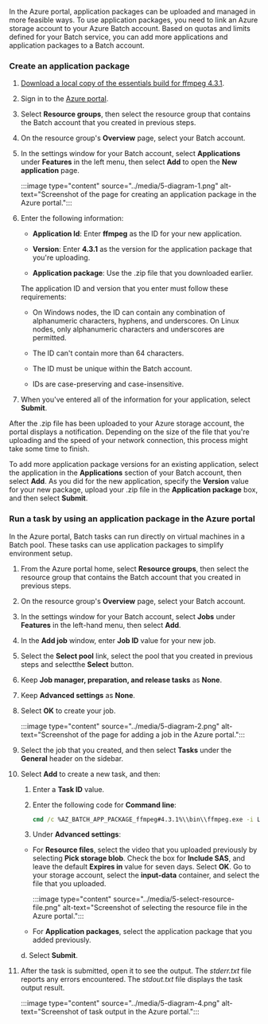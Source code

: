 In the Azure portal, application packages can be uploaded and managed in more feasible ways. To use application packages, you need to link an Azure storage account to your Azure Batch account. Based on quotas and limits defined for your Batch service, you can add more applications and application packages to a Batch account.

### Create an application package

1. [Download a local copy of the essentials build for ffmpeg 4.3.1](https://github.com/MicrosoftDocs/mslearn-create-batch-account/raw/main/ffmpeg-4.3.1-2020-11-08-essentials_build.zip).

1. Sign in to the [Azure portal](https://portal.azure.com?azure-portal=true).

1. Select **Resource groups**, then select the resource group that contains the Batch account that you created in previous steps.

1. On the resource group's **Overview** page, select your Batch account.

1. In the settings window for your Batch account, select **Applications** under **Features** in the left menu, then select **Add** to open the **New application** page.

    :::image type="content" source="../media/5-diagram-1.png" alt-text="Screenshot of the page for creating an application package in the Azure portal.":::

1. Enter the following information:

    - **Application Id**: Enter **ffmpeg** as the ID for your new application.

    - **Version**: Enter **4.3.1** as the version for the application package that you're uploading.

    - **Application package**: Use the .zip file that you downloaded earlier.

    The application ID and version that you enter must follow these requirements:

    - On Windows nodes, the ID can contain any combination of alphanumeric characters, hyphens, and underscores. On Linux nodes, only alphanumeric characters and underscores are permitted.

    - The ID can't contain more than 64 characters.

    - The ID must be unique within the Batch account.

    - IDs are case-preserving and case-insensitive.

1. When you've entered all of the information for your application, select **Submit**.

After the .zip file has been uploaded to your Azure storage account, the portal displays a notification. Depending on the size of the file that you're uploading and the speed of your network connection, this process might take some time to finish.

To add more application package versions for an existing application, select the application in the **Applications** section of your Batch account, then select **Add**. As you did for the new application, specify the **Version** value for your new package, upload your .zip file in the **Application package** box, and then select **Submit**.

### Run a task by using an application package in the Azure portal

In the Azure portal, Batch tasks can run directly on virtual machines in a Batch pool. These tasks can use application packages to simplify environment setup.

1. From the Azure portal home, select **Resource groups**, then select the resource group that contains the Batch account that you created in previous steps.

1. On the resource group's **Overview** page, select your Batch account.

1. In the settings window for your Batch account, select **Jobs** under **Features** in the left-hand menu, then select **Add**.

1. In the **Add job** window, enter **Job ID** value for your new job.

1. Select the **Select pool** link, select the pool that you created in previous steps and selectthe **Select** button.

1. Keep **Job manager, preparation, and release tasks** as **None**.

1. Keep **Advanced settings** as **None**.

1. Select **OK** to create your job.

    :::image type="content" source="../media/5-diagram-2.png" alt-text="Screenshot of the page for adding a job in the Azure portal.":::

1. Select the job that you created, and then select **Tasks** under the **General** header on the sidebar.

1. Select **Add** to create a new task, and then:

    1. Enter a **Task ID** value.

    1. Enter the following code for **Command line**:

        ```cmd
        cmd /c %AZ_BATCH_APP_PACKAGE_ffmpeg#4.3.1%\\bin\\ffmpeg.exe -i LowPriVMs-1.mp4 LowPriVMs-1.mp3
        ```

    1. Under **Advanced settings**:

      - For **Resource files**, select the video that you uploaded previously by selecting **Pick storage blob**. Check the box for **Include SAS**, and leave the default **Expires in** value for seven days. Select **OK**. Go to your storage account, select the **input-data** container, and select the file that you uploaded.

           :::image type="content" source="../media/5-select-resource-file.png" alt-text="Screenshot of selecting the resource file in the Azure portal.":::

      - For **Application packages**, select the application package that you added previously.

    d. Select **Submit**.

1. After the task is submitted, open it to see the output. The *stderr.txt* file reports any errors encountered. The *stdout.txt* file displays the task output result.

    :::image type="content" source="../media/5-diagram-4.png" alt-text="Screenshot of task output in the Azure portal.":::
